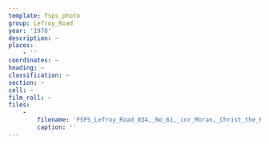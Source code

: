 ```yaml
---
template: fsps_photo
group: Lefroy_Road
year: '1978'
description: ~
places:
    - ''
coordinates: ~
heading: ~
classification: ~
section: ~
cell: ~
film_roll: ~
files:
    -
        filename: 'FSPS_Lefroy_Road_034,_No_61,_cnr_Moran,_Christ_the_King_school,_20-7-M,_1978.png'
        caption: ''
---
```

